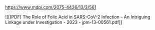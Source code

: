 
https://www.mdpi.com/2075-4426/13/3/561

![[(PDF) The Role of Folic Acid in SARS-CoV-2 Infection - An Intriguing Linkage under Investigation - 2023 - jpm-13-00561.pdf]]
